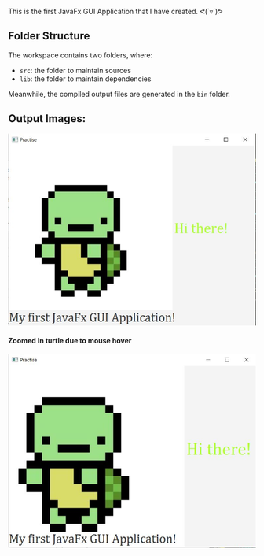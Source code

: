 This is the first JavaFx GUI Application that I have created. ᕙ(`▿´)ᕗ

## Folder Structure

The workspace contains two folders, where:

- `src`: the folder to maintain sources
- `lib`: the folder to maintain dependencies

Meanwhile, the compiled output files are generated in the `bin` folder.

## Output Images:

![](OutputImages/Image1.JPG)


#### Zoomed In turtle due to mouse hover
![Zoomed In turtle due to mouse hover](OutputImages/Image2.JPG)


